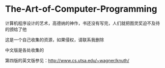 # The-Art-of-Computer-Programming
计算机程序设计的艺术，高德纳的神作，书还没有写完，人们就把图灵奖迫不及待的颁给了他

这是一个自己收集的资源，如果侵权，请联系我删除

中文版是各处收集的

第四版的英文版参见：<http://www.cs.utsa.edu/~wagner/knuth/>

